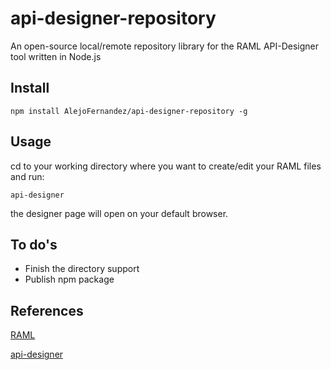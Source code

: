 api-designer-repository
=======================

An open-source local/remote repository library for the RAML API-Designer tool written in Node.js


## Install

    npm install AlejoFernandez/api-designer-repository -g

## Usage

cd to your working directory where you want to create/edit your RAML files and run:

    api-designer

the designer page will open on your default browser.

## To do's

* Finish the directory support
* Publish npm package


## References

[RAML](http://raml.org/)

[api-designer](https://github.com/mulesoft/api-designer)




